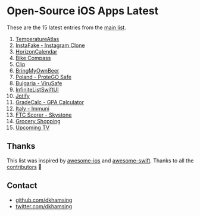 # Open-Source iOS Apps Latest

These are the 15 latest entries from the [main list](https://github.com/dkhamsing/open-source-ios-apps).


1. [TemperatureAtlas](https://github.com/jhatin94/tempatlas-swiftui)
2. [InstaFake - Instagram Clone](https://github.com/leavenstee/InstaFake-Swift-UI)
3. [HorizonCalendar](https://github.com/airbnb/HorizonCalendar)
4. [Bike Compass](https://github.com/raulriera/Bike-Compass)
5. [Clip](https://github.com/rileytestut/Clip)
6. [BringMyOwnBeer](https://github.com/fimuxd/BringMyOwnBeer-)
7. [Poland - ProteGO Safe](https://github.com/ProteGO-Safe/ios)
8. [Bulgaria - ViruSafe](https://github.com/scalefocus/virusafe-ios)
9. [InfiniteListSwiftUI](https://github.com/V8tr/InfiniteListSwiftUI)
10. [Jotify](https://github.com/leathalman/Jotify)
11. [GradeCalc - GPA Calculator](https://github.com/marlon360/grade-calc)
12. [Italy - Immuni](https://github.com/immuni-app/immuni-app-ios)
13. [FTC Scorer - Skystone](https://github.com/Pondorasti/StonkScorer)
14. [Grocery Shopping](https://github.com/Widle-Studio/Grocery-App)
15. [Upcoming TV](https://github.com/dkhamsing/upcomingtv)

## Thanks

This list was inspired by [awesome-ios](https://github.com/vsouza/awesome-ios) and [awesome-swift](https://github.com/matteocrippa/awesome-swift). Thanks to all the [contributors](https://github.com/dkhamsing/open-source-ios-apps/graphs/contributors) 🎉 

## Contact

- [github.com/dkhamsing](https://github.com/dkhamsing)
- [twitter.com/dkhamsing](https://twitter.com/dkhamsing)
